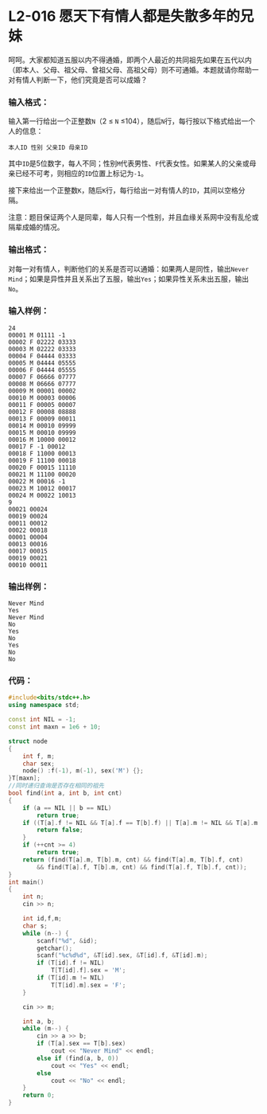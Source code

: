 # **L2-016** **愿天下有情人都是失散多年的兄妹**

呵呵。大家都知道五服以内不得通婚，即两个人最近的共同祖先如果在五代以内（即本人、父母、祖父母、曾祖父母、高祖父母）则不可通婚。本题就请你帮助一对有情人判断一下，他们究竟是否可以成婚？

### 输入格式：

输入第一行给出一个正整数`N`（2 ≤ `N` ≤104），随后`N`行，每行按以下格式给出一个人的信息：

```
本人ID 性别 父亲ID 母亲ID
```

其中`ID`是5位数字，每人不同；性别`M`代表男性、`F`代表女性。如果某人的父亲或母亲已经不可考，则相应的`ID`位置上标记为`-1`。

接下来给出一个正整数`K`，随后`K`行，每行给出一对有情人的`ID`，其间以空格分隔。

注意：题目保证两个人是同辈，每人只有一个性别，并且血缘关系网中没有乱伦或隔辈成婚的情况。

### 输出格式：

对每一对有情人，判断他们的关系是否可以通婚：如果两人是同性，输出`Never Mind`；如果是异性并且关系出了五服，输出`Yes`；如果异性关系未出五服，输出`No`。

### 输入样例：

```in
24
00001 M 01111 -1
00002 F 02222 03333
00003 M 02222 03333
00004 F 04444 03333
00005 M 04444 05555
00006 F 04444 05555
00007 F 06666 07777
00008 M 06666 07777
00009 M 00001 00002
00010 M 00003 00006
00011 F 00005 00007
00012 F 00008 08888
00013 F 00009 00011
00014 M 00010 09999
00015 M 00010 09999
00016 M 10000 00012
00017 F -1 00012
00018 F 11000 00013
00019 F 11100 00018
00020 F 00015 11110
00021 M 11100 00020
00022 M 00016 -1
00023 M 10012 00017
00024 M 00022 10013
9
00021 00024
00019 00024
00011 00012
00022 00018
00001 00004
00013 00016
00017 00015
00019 00021
00010 00011
```

### 输出样例：

```out
Never Mind
Yes
Never Mind
No
Yes
No
Yes
No
No
```

### 代码：

```c++
#include<bits/stdc++.h>
using namespace std;

const int NIL = -1;
const int maxn = 1e6 + 10;

struct node
{
	int f, m;
	char sex;
	node() :f(-1), m(-1), sex('M') {};
}T[maxn];
//同时递归查询是否存在相同的祖先
bool find(int a, int b, int cnt)
{
	if (a == NIL || b == NIL)
		return true;
	if ((T[a].f != NIL && T[a].f == T[b].f) || T[a].m != NIL && T[a].m == T[b].m) {
		return false;
	}
	if (++cnt >= 4)
		return true;
	return (find(T[a].m, T[b].m, cnt) && find(T[a].m, T[b].f, cnt)
		&& find(T[a].f, T[b].m, cnt) && find(T[a].f, T[b].f, cnt));
}
int main()
{
	int n;
	cin >> n;

	int id,f,m;
	char s;
	while (n--) {
		scanf("%d", &id);
		getchar();
		scanf("%c%d%d", &T[id].sex, &T[id].f, &T[id].m);
		if (T[id].f != NIL)
			T[T[id].f].sex = 'M';
		if (T[id].m != NIL)
			T[T[id].m].sex = 'F';
	}

	cin >> m;

	int a, b;
	while (m--) {
		cin >> a >> b;
		if (T[a].sex == T[b].sex)
			cout << "Never Mind" << endl;
		else if (find(a, b, 0))
			cout << "Yes" << endl;
		else
			cout << "No" << endl;
	}
	return 0;
}
```

